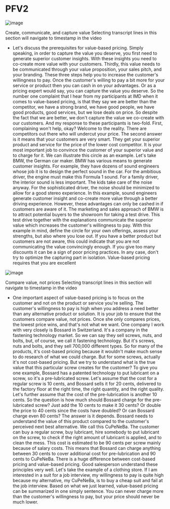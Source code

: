 # PFV2

![image](https://user-images.githubusercontent.com/117138832/205122262-503f2e0f-f282-4a75-8c8f-1f5bcabb4679.png)


Create, communicate, and capture value
Selecting transcript lines in this section will navigate to timestamp in the video
- Let's discuss the prerequisites for value-based pricing. Simply speaking, in order to capture the value you deserve, you first need to generate superior customer insights. With these insights you need to co-create more value with your customers. Thirdly, this value needs to be communicated through your value proposition, your sales pitch, and your branding. These three steps help you to increase the customer's willingness to pay. Once the customer's willing to pay a bit more for your service or product then you can cash in on your advantages. Or as a pricing expert would say, you can capture the value you deserve. So the number one complaint that I hear from my participants at IMD when it comes to value-based pricing, is that they say we are better than the competitor, we have a strong brand, we have good people, we have good products, good services, but we lose deals on price. So despite the fact that we are better, we don't capture the value we co-create with our customers. And my response to these participants is two-fold. First, complaining won't help, okay? Welcome to the reality. There are competitors out there who will undercut your price. The second answer is it means that your customers are very smart. They get your superior product and service for the price of the lower cost competitor. It is your most important job to convince the customer of your superior value and to charge for it. We can illustrate this circle as an example. Let's take BMW, the German car maker. BMW has various means to generate customer insights. For example, they have dozens of sound engineers whose job it is to design the perfect sound in the car. For the ambitious driver, the engine must make this Formula 1 sound. For a family driver, the interior sound is less important. The kids take care of the noise anyway. For the sophisticated driver, the noise should be minimized to allow for a good stereo experience. In this example, sound engineers generate customer insight and co-create more value through a better driving experience. However, these advantages can only be cashed in if customers are aware of it. The marketing and sales approach of BMW is to attract potential buyers to the showroom for taking a test drive. This test drive together with the explanations communicate the superior value which increases the customer's willingness to pay. With this example in mind, define the circle for your own offerings, assess your strengths, but also where you lose out. If you have a better product but customers are not aware, this could indicate that you are not communicating the value convincingly enough. If you give too many discounts it can be a sign of poor pricing practices. In any case, don't try to optimize the capturing part in isolation. Value-based pricing requires that you are excellent 



![image](https://user-images.githubusercontent.com/117138832/205122312-6e53fcbe-6ae6-46eb-8f78-c47f16e25c46.png)


Compare value, not prices
Selecting transcript lines in this section will navigate to timestamp in the video
- One important aspect of value-based pricing is to focus on the customer and not on the product or service you're selling. The customer's willingness to pay is high when you address a need better than any alternative product or solution. It is your job to ensure that the customers compare value, not prices. Once she only compares prices, the lowest price wins, and that's not what we want. One company I work with very closely is Bossard in Switzerland. It's a company in the fastening technology market. So we can say they sell screws, nuts, and bolts, but, of course, we call it fastening technology. But it's screws, nuts and bolts, and they sell 700,000 different types. So for many of the products, it's cost-based pricing because it wouldn't make much sense to do research of what we could charge. But for some screws, actually it's not cost-based pricing. But we try to understand what is the true value that this particular screw creates for the customer? To give you one example, Bossard has a patented technology to put lubricant on a screw, so it's a pre-lubricated screw. Let's assume that the cost for a regular screw is 10 cents, and Bossard sells it for 20 cents, delivered to the factory floor at the right time, the right quantity, and the right quality. Let's further assume that the cost of the pre-lubrication is another 10 cents. So the question is how much should Bossard charge for the pre-lubricated screw? Just add the 10 cents to make it 30 cents? Or double the price to 40 cents since the costs have doubled? Or can Bossard charge even 80 cents? The answer is it depends. Bossard needs to understand the value of this product compared to the customer's perceived next best alternative. We call this CuPeNeBa. The customer can buy a regular screw, buy lubricant, hire somebody to put lubricant on the screw, to check if the right amount of lubricant is applied, and to clean the mess. This cost is estimated to be 90 cents per screw mainly because of salary costs. This means that Bossard can charge anything between 30 cents to cover additional cost for pre-lubrication and 90 cents to CuPeNeBa. There is a huge difference between cost-based pricing and value-based pricing. Good salesperson understand these principles very well. Let's take the example of a clothing store. If I am interested in a suit for a job interview, my willingness to pay is quite high because my alternative, my CuPeNeBa, is to buy a cheap suit and fail at the job interview. Based on what we just learned, value-based pricing can be summarized in one simply sentence. You can never charge more than the customer's willingness to pay, but your price should never be much lower.
